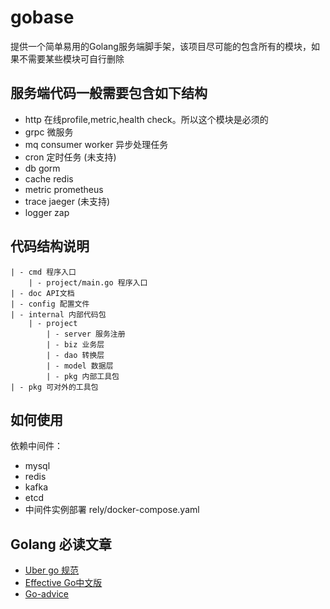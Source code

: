 # gobase

提供一个简单易用的Golang服务端脚手架，该项目尽可能的包含所有的模块，如果不需要某些模块可自行删除

## 服务端代码一般需要包含如下结构
- http 在线profile,metric,health check。所以这个模块是必须的
- grpc 微服务 
- mq consumer worker 异步处理任务
- cron 定时任务 (未支持)
- db gorm
- cache redis
- metric prometheus 
- trace jaeger (未支持)
- logger zap

## 代码结构说明
```
| - cmd 程序入口
    | - project/main.go 程序入口
| - doc API文档
| - config 配置文件
| - internal 内部代码包  
    | - project 
        | - server 服务注册
        | - biz 业务层
        | - dao 转换层 
        | - model 数据层
        | - pkg 内部工具包
| - pkg 可对外的工具包
```

## 如何使用
依赖中间件：
- mysql
- redis
- kafka
- etcd
- 中间件实例部署 rely/docker-compose.yaml

## Golang 必读文章
- [Uber go 规范](https://github.com/xxjwxc/uber_go_guide_cn)
- [Effective Go中文版](https://www.kancloud.cn/kancloud/effective/72199)
- [Go-advice](https://github.com/cristaloleg/go-advice/blob/49798ebacb18acfc70f240bf8609a227f8ac2622/README_ZH.md)